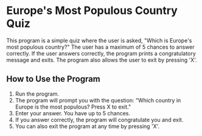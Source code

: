 # Europe's Most Populous Country Quiz

This program is a simple quiz where the user is asked, "Which is Europe's most populous country?" The user has a maximum of 5 chances to answer correctly. If the user answers correctly, the program prints a congratulatory message and exits. The program also allows the user to exit by pressing 'X'.

## How to Use the Program

1. Run the program.
2. The program will prompt you with the question: "Which country in Europe is the most populous? Press X to exit."
3. Enter your answer. You have up to 5 chances.
4. If you answer correctly, the program will congratulate you and exit.
5. You can also exit the program at any time by pressing 'X'.

